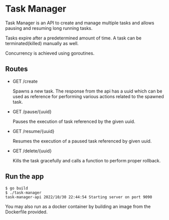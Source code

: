 # Task Manager
Task Manager is an API to create and manage multiple tasks and allows pausing and resuming long running tasks. 

Tasks expire after a predetermined amount of time. A task can be terminated(killed) manually as well.

Concurrency is achieved using goroutines.

## Routes
- GET /create

    Spawns a new task. The response from the api has a uuid which can be used as reference for performing various actions related to the spawned task.

- GET /pause/{uuid}

    Pauses the execution of task referenced by the given uuid.

- GET /resume/{uuid}
    
    Resumes the execution of a paused task referenced by given uuid.

- GET /delete/{uuid}
    
    Kills the task gracefully and calls a function to perform proper rollback.

## Run the app

```
$ go build
$ ./task-manager 
task-manager-api 2022/10/30 22:44:54 Starting server on port 9090
```

You may also run as a docker container by building an image from the Dockerfile provided.

